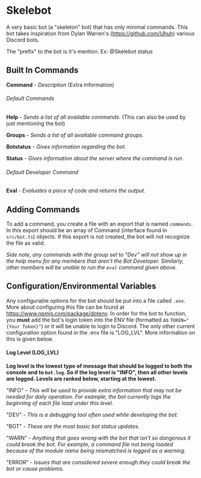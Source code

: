 # Skelebot
A very basic bot (a "skeleton" bot) that has only minimal commands. This bot takes inspiration from Dylan Warren's (https://github.com/Uhuh) various Discord bots. 

The "prefix" to the bot is it's mention. Ex:
@Skelebot status

## Built In Commands

**Command** - *Description* (Extra Information)



###### Default Commands

**Help** - *Sends a list of all available commands.* (This can also be used by just mentioning the bot)

**Groups** - *Sends a list of all available command groups.* 

**Botstatus** - *Gives information regarding the bot.*

**Status** - *Gives information about the server where the command is run.*

###### Default Developer Command

**Eval** - *Evaluates a piece of code and returns the output.*

## Adding Commands

  To add a command, you create a file with an export that is named `commands`. In this export should be an array of Command (interface found in `src/bot.ts`) objects. If this export is not created, the bot will not recognize the file as valid.
  
*Side note, any commands with the group set to "Dev" will not show up in the help menu for any members that aren't the Bot Developer. Similarly, other members will be unable to run the `eval` command given above.*

## Configuration/Environmental Variables

  Any configurable options for the bot should be put into a file called `.env`. More about configuring this file can be found at https://www.npmjs.com/package/dotenv. In order for the bot to function, you **must** add the bot's login token into the ENV file (formatted as `TOKEN="{Your Token}"`) or it will be unable to login to Discord. The only other current configuration option found in the .env file is "LOG_LVL". More information on this is given below.
  
#### Log Level (LOG_LVL)

**Log level is the lowest type of message that should be logged to both the console and to `bot.log`. So if the log level is "INFO", then all other levels are logged. Levels are ranked below, starting at the lowest.**

"INFO" - *This will be used to provide extra information that may not be needed for daily operation. For example, the bot currently logs the beginning of each file load under this level.*

"DEV" - *This is a debugging tool often used while developing the bot.*

"BOT" - *These are the most basic bot status updates.*

"WARN" - *Anything that goes wrong with the bot that isn't so dangerous it could break the bot. For example, a command file not being loaded because of the module name being mismatched is logged as a warning.*

"ERROR" - *Issues that are considered severe enough they could break the bot or cause problems.*
